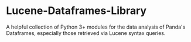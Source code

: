 # Lucene-Dataframes-Library
A helpful collection of Python 3+ modules for the data analysis of Panda's Dataframes, especially those retrieved via Lucene syntax queries.
